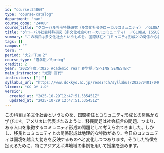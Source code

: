 ```yaml
---
id: "course:24860"
type: "course-catalog"
department: "nan"
course_code: "24860"
course_title: "グローバル社会特殊研究（多文化社会のローカルコミュニティ） ／GLOBAL ISSUES:"
title: "グローバル社会特殊研究（多文化社会のローカルコミュニティ） ／GLOBAL ISSUES:"
summary: "この科目は多文化社会というものを、国際移住とコミュニティ形成との関係から学びます。アメリカに代表されるように、移民問題は社会統合の問題、つまり、ある人口を象徴するコミュニティ形成の問題として考えられてきました。しかし、移民とコミュニティとの…"
tags: []
campus: ""
term: ""
period: "火2／Tue 2"
course_type: "春学期／Spring"
credits: 2
year: "2025年度／2025 Academic Year 春学期／SPRING SEMESTER"
main_instructor: "光野 百代"
instructors: ["[]"]
syllabus_url: "https://www.dokkyo.ac.jp/research/syllabus/2025/0401/0401_24860_ja_JP.html"
license: "CC-BY-4.0"
version:
  created_at: "2025-10-29T12:47:51.635451Z"
  updated_at: "2025-10-29T12:47:51.635451Z"
---
```

この科目は多文化社会というものを、国際移住とコミュニティ形成との関係から学びます。アメリカに代表されるように、移民問題は社会統合の問題、つまり、ある人口を象徴するコミュニティ形成の問題として考えられてきました。しかし、移民とコミュニティとの関係形成は地理的な特徴があり、今日のコミュニティは国境を越えた動きを反映するものへと変化しつつあります。そうした特徴を捉えるために、特にアジア太平洋地域の事例を用いて授業を進めます。
